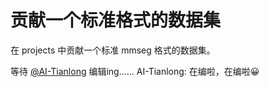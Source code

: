 # 贡献一个标准格式的数据集

在 projects 中贡献一个标准 mmseg 格式的数据集。

等待 [@AI-Tianlong](https://github.com/AI-Tianlong) 编辑ing…… 
AI-Tianlong: 在编啦，在编啦😀
